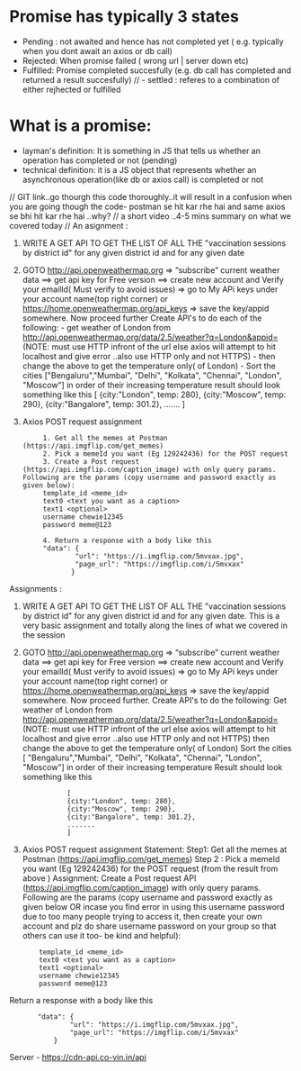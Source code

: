 # Promise has typically 3 states
- Pending : not awaited and hence has not completed yet ( e.g. typically when you dont await an axios or db call)
- Rejected: When promise failed ( wrong url | server down etc)
- Fulfilled: Promise completed succesfully (e.g. db call has completed and returned a result succesfully)
// - settled : referes to a combination of either rejhected or fulfilled


# What is a promise:
- layman's definition: It is something in JS that tells us whether an operation has completed or not (pending)
- technical definition: it is a JS object that represents whether an asynchronous operation(like db or axios call) is completed or not





// GIT link..go thourgh this code thoroughly..it will result in a confusion when you are going though the code- postman se hit kar rhe hai and same axios se bhi hit kar rhe hai ..why?
// a short video ..4-5 mins  summary on what we covered today
// An asignment :
1.  WRITE A GET API TO GET THE LIST OF ALL THE "vaccination sessions by district id" for any given district id and for any given date
2.  GOTO  http://api.openweathermap.org => “subscribe” current weather data ==> get api key for Free version ==> create new account and Verify your emailId( Must verify to avoid issues) => go to My APi keys under your account name(top right corner) or https://home.openweathermap.org/api_keys => save the key/appid somewhere. Now proceed further
Create API's to do each of the following:
                    - get weather of London from http://api.openweathermap.org/data/2.5/weather?q=London&appid=<useYourOwnAppId>  (NOTE: must use HTTP infront of the url else axios will attempt to hit localhost and give error  ..also use HTTP only and not HTTPS)
                    - then change the above to get the temperature only( of London)
                    - Sort the cities  ["Bengaluru","Mumbai", "Delhi", "Kolkata", "Chennai", "London", "Moscow"] in order of their increasing temperature
                    result should look something like this
                    [
                    {city:"London", temp: 280},
                    {city:"Moscow", temp: 290},
                    {city:"Bangalore", temp: 301.2},
                    .......
                    ]

3. Axios POST request assignment

            1. Get all the memes at Postman (https://api.imgflip.com/get_memes)
            2. Pick a memeId you want (Eg 129242436) for the POST request
            3. Create a Post request (https://api.imgflip.com/caption_image) with only query params. Following are the params (copy username and password exactly as given below):
            template_id <meme_id>
            text0 <text you want as a caption>
            text1 <optional>
            username chewie12345
            password meme@123

            4. Return a response with a body like this
            "data": {
                    "url": "https://i.imgflip.com/5mvxax.jpg",
                    "page_url": "https://imgflip.com/i/5mvxax"
                   }


Assignments :
1.  WRITE A GET API TO GET THE LIST OF ALL THE "vaccination sessions by district id" for any given district id and for any given date. This is a very basic assignment and totally along the lines of what we covered in the session

2.  GOTO  http://api.openweathermap.org => “subscribe” current weather data ==> get api key for Free version ==> create new account and Verify your emailId( Must verify to avoid issues) => go to My APi keys under your account name(top right corner) or https://home.openweathermap.org/api_keys => save the key/appid somewhere. Now proceed further.
Create API's to do the following:
Get weather of London from  http://api.openweathermap.org/data/2.5/weather?q=London&appid=<useYourOwnAppId>  
(NOTE: must use HTTP infront of the url else axios will attempt to hit localhost and give error  ..also use HTTP only and not HTTPS)
then change the above to get the temperature only( of London)
Sort the cities     [ "Bengaluru","Mumbai", "Delhi", "Kolkata", "Chennai", "London", "Moscow"]   in order of their increasing temperature
Result should look something like this
 
                   [
                   {city:"London", temp: 280},
                   {city:"Moscow", temp: 290},
                   {city:"Bangalore", temp: 301.2},
                   .......
                   ]

3. Axios POST request assignment Statement:
Step1: Get all the memes at Postman (https://api.imgflip.com/get_memes)
Step 2 : Pick a memeId you want (Eg 129242436) for the POST request (from the result from  above )
Assignment: Create a Post request API (https://api.imgflip.com/caption_image) with only query params. Following are the params (copy username and password exactly as given below OR incase you find error in using this username password due to too many people trying to access it, then create your own account and plz do share username password on your group so that others can use it too- be kind and helpful):
    
           template_id <meme_id>
           text0 <text you want as a caption>
           text1 <optional>
           username chewie12345
           password meme@123

Return a response with a body like this
            
           "data": {
                   "url": "https://i.imgflip.com/5mvxax.jpg",
                   "page_url": "https://imgflip.com/i/5mvxax"
               }



Server -  https://cdn-api.co-vin.in/api 
